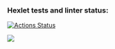 ### Hexlet tests and linter status:
[![Actions Status](https://github.com/alex21031993/python-project-49/actions/workflows/hexlet-check.yml/badge.svg)](https://github.com/alex21031993/python-project-49/actions)

<a href="https://codeclimate.com/github/alex21031993/python-project-49/maintainability"><img src="https://api.codeclimate.com/v1/badges/6d5319da56091717a6f9/maintainability" /></a>
